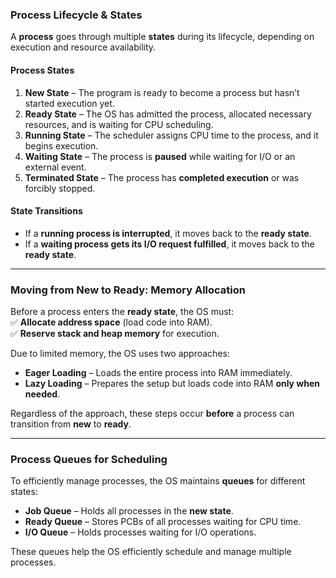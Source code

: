 ### **Process Lifecycle & States**  

A **process** goes through multiple **states** during its lifecycle, depending on execution and resource availability.  

#### **Process States**  

1. **New State** – The program is ready to become a process but hasn’t started execution yet.  
2. **Ready State** – The OS has admitted the process, allocated necessary resources, and is waiting for CPU scheduling.  
3. **Running State** – The scheduler assigns CPU time to the process, and it begins execution.  
4. **Waiting State** – The process is **paused** while waiting for I/O or an external event.  
5. **Terminated State** – The process has **completed execution** or was forcibly stopped.  

#### **State Transitions**  

- If a **running process is interrupted**, it moves back to the **ready state**.  
- If a **waiting process gets its I/O request fulfilled**, it moves back to the **ready state**.  

---

### **Moving from New to Ready: Memory Allocation**  

Before a process enters the **ready state**, the OS must:  
✅ **Allocate address space** (load code into RAM).  
✅ **Reserve stack and heap memory** for execution.  

Due to limited memory, the OS uses two approaches:  

- **Eager Loading** – Loads the entire process into RAM immediately.  
- **Lazy Loading** – Prepares the setup but loads code into RAM **only when needed**.  

Regardless of the approach, these steps occur **before** a process can transition from **new** to **ready**.  

---

### **Process Queues for Scheduling**  

To efficiently manage processes, the OS maintains **queues** for different states:  

- **Job Queue** – Holds all processes in the **new state**.  
- **Ready Queue** – Stores PCBs of all processes waiting for CPU time.  
- **I/O Queue** – Holds processes waiting for I/O operations.  

These queues help the OS efficiently schedule and manage multiple processes.